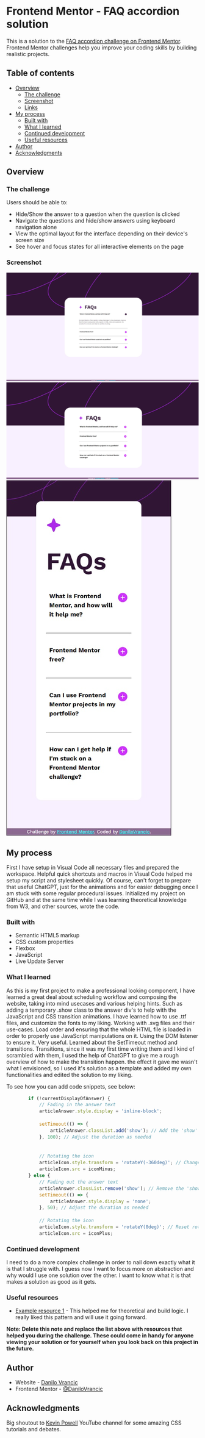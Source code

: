# Frontend Mentor - FAQ accordion solution

This is a solution to the [FAQ accordion challenge on Frontend Mentor](https://www.frontendmentor.io/challenges/faq-accordion-wyfFdeBwBz). Frontend Mentor challenges help you improve your coding skills by building realistic projects. 

## Table of contents

- [Overview](#overview)
  - [The challenge](#the-challenge)
  - [Screenshot](#screenshot)
  - [Links](#links)
- [My process](#my-process)
  - [Built with](#built-with)
  - [What I learned](#what-i-learned)
  - [Continued development](#continued-development)
  - [Useful resources](#useful-resources)
- [Author](#author)
- [Acknowledgments](#acknowledgments)


## Overview

### The challenge

Users should be able to:

- Hide/Show the answer to a question when the question is clicked
- Navigate the questions and hide/show answers using keyboard navigation alone
- View the optimal layout for the interface depending on their device's screen size
- See hover and focus states for all interactive elements on the page

### Screenshot

![](./design/MyDesign/activeState.jpg)
![](./design/MyDesign/desktop-design.jpg)
![](./design/MyDesign/mobile-design.jpg)


## My process

First I have setup in Visual Code all necessary files and prepared the workspace. Helpful quick shortcuts and macros in Visual Code helped me setup my script and stylesheet quickly.
Of course, can't forget to prepare that useful ChatGPT, just for the animations and for easier debugging once I am stuck with some regular procedural issues.
Initialized my project on GitHub and at the same time while I was learning theoretical knowledge from W3, and other sources, wrote the code.

### Built with

- Semantic HTML5 markup
- CSS custom properties
- Flexbox
- JavaScript
- Live Update Server


### What I learned

As this is my first project to make a professional looking component, I have learned a great deal about scheduling workflow and composing the website, taking into mind usecases and various helping hints. Such as adding a temporary .show class to the answer div's to help with the JavaScript and CSS transition animations. I have learned how to use .ttf files, and customize the fonts to my liking. Working with .svg files and their use-cases.
Load order and ensuring that the whole HTML file is loaded in order to properly use JavaScript manipulations on it. Using the DOM listener to ensure it. Very useful.
Learned about the SetTimeout method and transitions. Transitions, since it was my first time writing them and I kind of scrambled with them, I used the help of ChatGPT to give me a rough overview of how to make
the transition happen. the effect it gave me wasn't what I envisioned, so I used it's solution as a template and added my own functionalities and edited the solution to my liking.


To see how you can add code snippets, see below:

```js
        if (!currentDisplayOfAnswer) {
            // Fading in the answer text
            articleAnswer.style.display = 'inline-block';
            
            setTimeout(() => {
                articleAnswer.classList.add('show'); // Add the 'show' class to trigger the transition
            }, 100); // Adjust the duration as needed
            

            // Rotating the icon
            articleIcon.style.transform = 'rotateY(-360deg)'; // Change rotation to counterclockwise
            articleIcon.src = iconMinus;
        } else {
            // Fading out the answer text
            articleAnswer.classList.remove('show'); // Remove the 'show' class to trigger the transition
            setTimeout(() => {
                articleAnswer.style.display = 'none';
            }, 50); // Adjust the duration as needed

            // Rotating the icon
            articleIcon.style.transform = 'rotateY(0deg)'; // Reset rotation
            articleIcon.src = iconPlus;
```

### Continued development

I need to do a more complex challenge in order to nail down exactly what it is that I struggle with. I guess now I want to focus more on abstraction and why would I use one solution over the other. I want to know what it is that makes a solution as good as it gets.

### Useful resources

- [Example resource 1](https://www.w3schools.com/) - This helped me for theoretical and build logic. I really liked this pattern and will use it going forward.


**Note: Delete this note and replace the list above with resources that helped you during the challenge. These could come in handy for anyone viewing your solution or for yourself when you look back on this project in the future.**

## Author

- Website - [Danilo Vrancic](https://github.com/DaniloVrancic)
- Frontend Mentor - [@DaniloVrancic](https://www.frontendmentor.io/profile/DaniloVrancic)


## Acknowledgments

Big shoutout to [Kevin Powell](https://www.youtube.com/@KevinPowell) YouTube channel for some amazing CSS tutorials and debates.
